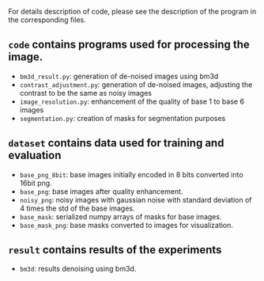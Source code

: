 
For details description of code, please see the description of the program in the corresponding files.

## `code` contains programs used for processing the image.
- `bm3d_result.py`: generation of de-noised images using bm3d
- `contrast_adjustment.py`: generation of de-noised images, adjusting the contrast to be the same as noisy images
- `image_resolution.py`: enhancement of the quality of base 1 to base 6 images
- `segmentation.py`: creation of masks for segmentation purposes

## `dataset` contains data used for training and evaluation
- `base_png_8bit`: base images initially encoded in 8 bits converted into 16bit png.
- `base_png`: base images after quality enhancement.
- `noisy_png`: noisy images with gaussian noise with standard deviation of 4 times the std of the base images.
- `base_mask`: serialized numpy arrays of masks for base images.
- `base_mask_png`: base masks converted to images for visualization.

## `result` contains results of the experiments
- `bm3d`: results denoising using bm3d.